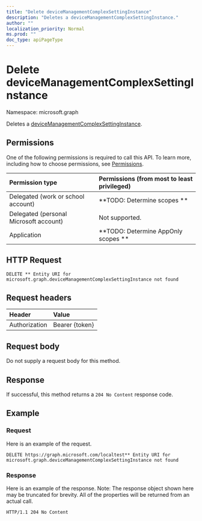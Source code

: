 ```yaml
---
title: "Delete deviceManagementComplexSettingInstance"
description: "Deletes a deviceManagementComplexSettingInstance."
author: ""
localization_priority: Normal
ms.prod: ""
doc_type: apiPageType
---
```


# Delete deviceManagementComplexSettingInstance

Namespace: microsoft.graph

Deletes a [deviceManagementComplexSettingInstance](../resources/devicemanagementcomplexsettinginstance.md).

## Permissions
One of the following permissions is required to call this API. To learn more, including how to choose permissions, see [Permissions](/concepts/permissions-reference.md).

|Permission type|Permissions (from most to least privileged)|
|:---|:---|
|Delegated (work or school account)|**TODO: Determine scopes **|
|Delegated (personal Microsoft account)|Not supported.|
|Application|**TODO: Determine AppOnly scopes **|

## HTTP Request
<!-- {
  "blockType": "ignored"
}
-->
``` http
DELETE ** Entity URI for microsoft.graph.deviceManagementComplexSettingInstance not found
```

## Request headers
|Header|Value|
|:---|:---|
|Authorization|Bearer {token}|

## Request body
Do not supply a request body for this method.

## Response
If successful, this method returns a `204 No Content` response code.

## Example

### Request
Here is an example of the request.
<!-- {
  "blockType": "request",
  "name": "delete_devicemanagementcomplexsettinginstance"
}
-->
``` http
DELETE https://graph.microsoft.com/localtest** Entity URI for microsoft.graph.deviceManagementComplexSettingInstance not found
```

### Response
Here is an example of the response. Note: The response object shown here may be truncated for brevity. All of the properties will be returned from an actual call.
<!-- {
  "blockType": "response",
  "truncated": true
}
-->
``` http
HTTP/1.1 204 No Content
```

